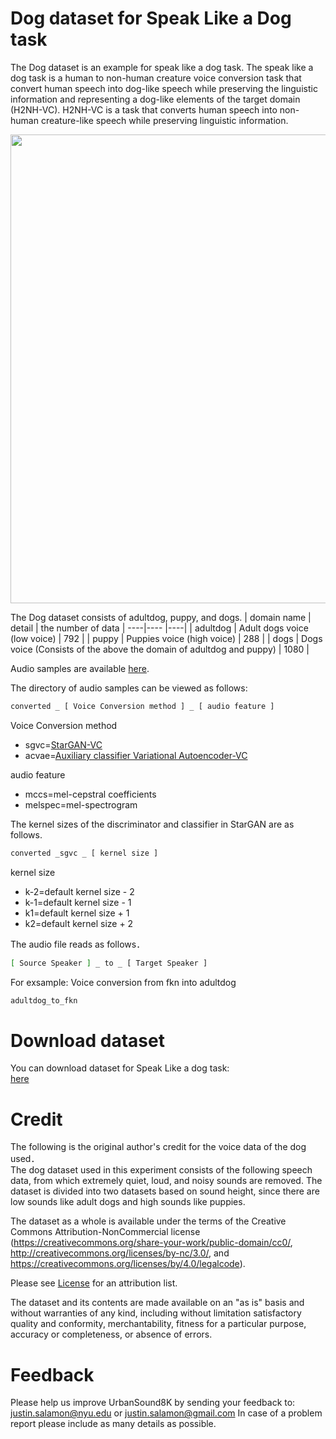 # Dog dataset for Speak Like a Dog task
The Dog dataset is an example for speak like a dog task.
The speak like a dog task is a human to non-human creature voice conversion task that convert human speech into dog-like speech while preserving the linguistic information and  representing a dog-like elements of the target domain (H2NH-VC). 
H2NH-VC is a task that converts human speech into non-human creature-like speech while preserving linguistic information.  

<p align="center">
  <img src="https://user-images.githubusercontent.com/86309284/160269270-ea2ea5ef-66cc-49e4-951f-d296b311790b.png" width="750px">
</p>

The Dog dataset consists of adultdog, puppy, and dogs.
| domain name | detail | the number of data |
----|---- |----|
| adultdog | Adult dogs voice (low voice) | 792 |
| puppy | Puppies voice (high voice) | 288 |
| dogs | Dogs voice (Consists of the above the domain of adultdog and puppy) | 1080 |

Audio samples are available [here](https://drive.google.com/drive/folders/1pQcEvnD6_r9F12U7iImevYdzoTTfpr7G?usp=sharing).
  
The directory of audio samples can be viewed as follows:    

```bash
converted _ [ Voice Conversion method ] _ [ audio feature ]  
```
Voice Conversion method  
* sgvc=[StarGAN-VC](http://www.kecl.ntt.co.jp/people/kameoka.hirokazu/Demos/stargan-vc2/index.html)
* acvae=[Auxiliary classifier Variational Autoencoder-VC](http://www.kecl.ntt.co.jp/people/kameoka.hirokazu/Demos/acvae-vc3/index.html)  

audio feature  
* mccs=mel-cepstral coefficients
* melspec=mel-spectrogram  

The kernel sizes of the discriminator and classifier in StarGAN are as follows.  
```bash
converted _sgvc _ [ kernel size ]  
```
kernel size  
* k-2=default kernel size - 2
* k-1=default kernel size - 1
* k1=default kernel size + 1
* k2=default kernel size + 2  

The audio file reads as follows．  
```bash
[ Source Speaker ] _ to _ [ Target Speaker ]
```
For exsample: Voice conversion from fkn into adultdog 
```bash
adultdog_to_fkn  
```

# Download dataset
  You can download dataset for Speak Like a dog task:  
  [here](https://drive.google.com/drive/folders/1TmG1yjc0_RLUX7U0ZJGLPVWkAwiSkSWY?usp=sharing)  
  
# Credit
The following is the original author's credit for the voice data of the dog used．  
The dog dataset used in this experiment consists of the following speech data, from which extremely quiet, loud, and noisy sounds are removed. The dataset is divided into two datasets based on sound height, since there are low sounds like adult dogs and high sounds like puppies.  

The dataset as a whole is available under the terms of the Creative Commons
Attribution-NonCommercial license (https://creativecommons.org/share-your-work/public-domain/cc0/, http://creativecommons.org/licenses/by-nc/3.0/, and https://creativecommons.org/licenses/by/4.0/legalcode).

Please see [License](https://github.com/suzuki256/dog-dataset/blob/main/LICENSE) for an attribution list.

The dataset and its contents are made available on an "as is" basis and without warranties of any kind, including without limitation satisfactory quality and conformity, merchantability, fitness for a particular purpose, accuracy or completeness, or absence of errors. 

# Feedback

Please help us improve UrbanSound8K by sending your feedback to: justin.salamon@nyu.edu or justin.salamon@gmail.com
In case of a problem report please include as many details as possible.
